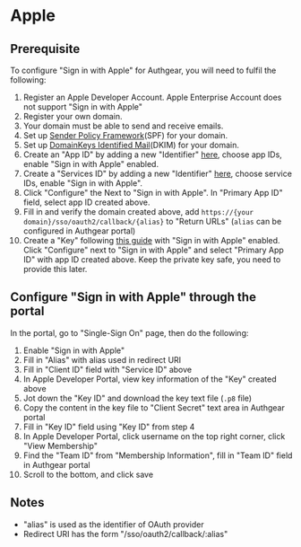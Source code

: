 # Apple

## Prerequisite

To configure "Sign in with Apple" for Authgear, you will need to fulfil the following:

1. Register an Apple Developer Account. Apple Enterprise Account does not support "Sign in with Apple"
2. Register your own domain.
3. Your domain must be able to send and receive emails.
4. Set up [Sender Policy Framework](https://en.wikipedia.org/wiki/Sender_Policy_Framework)\(SPF\) for your domain.
5. Set up [DomainKeys Identified Mail](https://en.wikipedia.org/wiki/DomainKeys_Identified_Mail)\(DKIM\) for your domain.
6. Create an "App ID" by adding a new "Identifier" [here](https://developer.apple.com/account/resources/identifiers/list), choose app IDs, enable "Sign in with Apple" enabled.
7. Create a "Services ID" by adding a new "Identifier" [here](https://developer.apple.com/account/resources/identifiers/list), choose service IDs, enable "Sign in with Apple".
8. Click "Configure" the Next to "Sign in with Apple". In "Primary App ID" field, select app ID created above.
9. Fill in and verify the domain created above, add `https://{your domain}/sso/oauth2/callback/{alias}` to "Return URLs" \(`alias` can be configured in Authgear portal\)
10. Create a "Key" following [this guide](https://help.apple.com/developer-account/#/devcdfbb56a3) with "Sign in with Apple" enabled. Click "Configure" next to "Sign in with Apple" and select "Primary App ID" with app ID created above. Keep the private key safe, you need to provide this later.

## Configure "Sign in with Apple" through the portal

In the portal, go to "Single-Sign On" page, then do the following:

1. Enable "Sign in with Apple"
2. Fill in "Alias" with alias used in redirect URI
3. Fill in "Client ID" field with "Service ID" above
4. In Apple Developer Portal, view key information of the "Key" created above
5. Jot down the "Key ID" and download the key text file \(`.p8` file\)
6. Copy the content in the key file to "Client Secret" text area in Authgear portal
7. Fill in "Key ID" field using "Key ID" from step 4
8. In Apple Developer Portal, click username on the top right corner, click "View Membership"
9. Find the "Team ID" from "Membership Information", fill in "Team ID" field in Authgear portal
10. Scroll to the bottom, and click save

## Notes

* "alias" is used as the identifier of OAuth provider
* Redirect URI has the form "/sso/oauth2/callback/:alias"

